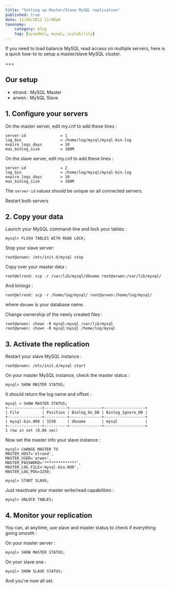 ```yaml
---
title: "Setting up Master/Slave MySQL replication"
published: true
date: 11/20/2012 11:00pm
taxonomy:
    category: blog
    tag: [sysadmin, mysql, scalability]
---
```


If you need to load balance MySQL read access on multiple servers, here is a quick how-to to setup a master/slave MySQL cluster.

===

## Our setup

* elrond : MySQL Master
* arwen : MySQL Slave

## 1. Configure your servers

On the master server, edit my.cnf to add these lines :

<pre><code>server-id               = 1
log_bin                 = /home/log/mysql/mysql-bin.log
expire_logs_days        = 10
max_binlog_size         = 100M
</code></pre>

On the slave server, edit my.cnf to add these lines :

<pre><code>server-id               = 2
log_bin                 = /home/log/mysql/mysql-bin.log
expire_logs_days        = 10
max_binlog_size         = 100M
</code></pre>

The <code>server-id</code> values should be unique on all connected servers.

Restart both servers

## 2. Copy your data

Launch your MySQL command-line and lock your tables :

<pre><code>mysql> FLUSH TABLES WITH READ LOCK;</code></pre>

Stop your slave server:

<pre><code>root@arwen: /etc/init.d/mysql stop</code></pre>

Copy over your master data :

<pre><code>root@elrond: scp -r /var/lib/mysql/dbname root@arwen:/var/lib/mysql/</code></pre>

And binlogs : 

<pre><code>root@elrond: scp -r /home/log/mysql/ root@arwen:/home/log/mysql/</code></pre>

where <code>dbname</code> is your database name.

Change ownership of the newly created files :

<pre><code>root@arwen: chown -R mysql:mysql /var/lib/mysql
root@arwen: chown -R mysql:mysql /home/log/mysql</code></pre>

## 3. Activate the replication

Restart your slave MySQL instance : 

<pre><code>root@arwen: /etc/init.d/mysql start</code></pre>

On your master MySQL instance, check the master status :

<pre><code>mysql> SHOW MASTER STATUS;</code></pre>

It should return the log name and offset : 

<pre><code class="sql">mysql > SHOW MASTER STATUS;
+---------------+----------+--------------+------------------+
| File          | Position | Binlog_Do_DB | Binlog_Ignore_DB |
+---------------+----------+--------------+------------------+
| mysql-bin.008 | 3250     | dbname       | mysql            |
+---------------+----------+--------------+------------------+
1 row in set (0.06 sec)
</code></pre>

Now set the master info your slave instance :

<pre><code class="sql">mysql> CHANGE MASTER TO
MASTER_HOST='elrond',
MASTER_USER='arwen',
MASTER_PASSWORD='**************',
MASTER_LOG_FILE='mysql-bin.008',
MASTER_LOG_POS=3250;

mysql> START SLAVE;
</code></pre>

Just reactivate your master write/read capabilities :

<pre><code class="sql">mysql> UNLOCK TABLES;</code></pre>

## 4. Monitor your replication

You can, at anytime, use slave and master status to check if everything going smooth :

On your master server :

<pre><code class="sql">mysql> SHOW MASTER STATUS;</code></pre>

On your slave one :

<pre><code class="sql">mysql> SHOW SLAVE STATUS;</code></pre>

And you're now all set.